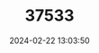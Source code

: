 ---
title: "37533"
category: "Shorea faguetioides"
draft: false
date: 2024-02-22 13:03:50
languages:
  Iban: ["Barek"]
  Malay: ["Seraya Kuning"]
---
